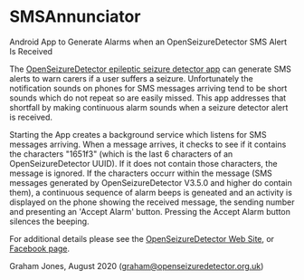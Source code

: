 # SMSAnnunciator
Android App to Generate Alarms when an OpenSeizureDetector SMS Alert Is Received

The [OpenSeizureDetector epileptic seizure detector app](https://github.com/OpenSeizureDetector/Android_Pebble_SD) can generate SMS alerts to warn carers
if a user suffers a seizure.  Unfortunately the notification sounds on
phones for SMS messages arriving tend to be short sounds which do not repeat
so are easily missed.   This app addresses that shortfall by making 
continuous alarm sounds when a seizure detector alert is received.

Starting the App creates a background service which listens for SMS messages
arriving.
When a message arrives, it checks to see if it contains the characters "1651f3"
(which is the last 6 characters of an OpenSeizureDetector UUID).
If it does not contain those characters, the message is ignored.
If the characters occurr within the message (SMS messages generated by
OpenSeizureDetector V3.5.0 and higher do contain them), a continuous
sequence of alarm beeps is geneated and an activity is displayed on the phone
showing the received message, the sending number and presenting an 'Accept
Alarm' button.
Pressing the Accept Alarm button silences the beeping.


For additional details please see the [OpenSeizureDetector Web Site](https://openseizuredetector.org.uk), or [Facebook page](https://facebook.com/openseizuredetector).

Graham Jones, August 2020 (graham@openseizuredetector.org.uk)

